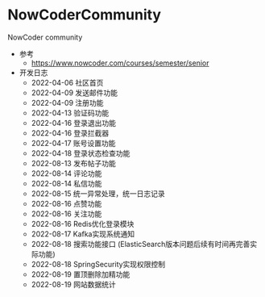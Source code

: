 # NowCoderCommunity
NowCoder community
- 参考
  - https://www.nowcoder.com/courses/semester/senior
- 开发日志
  - 2022-04-06 社区首页
  - 2022-04-09 发送邮件功能
  - 2022-04-09 注册功能
  - 2022-04-13 验证码功能
  - 2022-04-16 登录退出功能
  - 2022-04-16 登录拦截器
  - 2022-04-17 账号设置功能
  - 2022-04-18 登录状态检查功能
  - 2022-08-13 发布帖子功能
  - 2022-08-14 评论功能
  - 2022-08-14 私信功能
  - 2022-08-15 统一异常处理，统一日志记录
  - 2022-08-16 点赞功能
  - 2022-08-16 关注功能
  - 2022-08-16 Redis优化登录模块
  - 2022-08-17 Kafka实现系统通知
  - 2022-08-18 搜索功能接口 (ElasticSearch版本问题后续有时间再完善实际功能)
  - 2022-08-18 SpringSecurity实现权限控制
  - 2022-08-19 置顶删除加精功能
  - 2022-08-19 网站数据统计